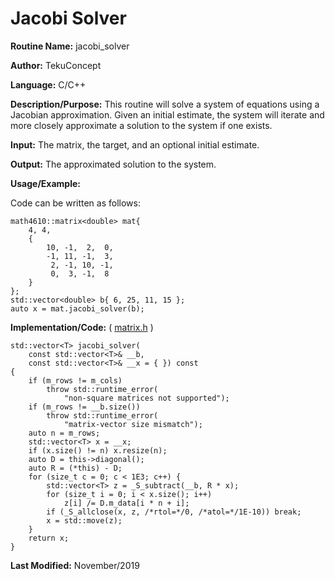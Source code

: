 # Jacobi Solver

**Routine Name:** jacobi_solver

**Author:** TekuConcept

**Language:** C/C++

**Description/Purpose:** This routine will solve a system of equations using a Jacobian approximation. Given an initial estimate, the system will iterate and more closely approximate a solution to the system if one exists.

**Input:** The matrix, the target, and an optional initial estimate.

**Output:** The approximated solution to the system.

**Usage/Example:**

Code can be written as follows:

    math4610::matrix<double> mat{
        4, 4,
        {
            10, -1,  2,  0,
            -1, 11, -1,  3,
             2, -1, 10, -1,
             0,  3, -1,  8
        }
    };
    std::vector<double> b{ 6, 25, 11, 15 };
    auto x = mat.jacobi_solver(b);

**Implementation/Code:** ( [matrix.h](https://github.com/TekuConcept/math4610/blob/master/modules/include/matrix.h) )

    std::vector<T> jacobi_solver(
        const std::vector<T>& __b,
        const std::vector<T>& __x = { }) const
    {
        if (m_rows != m_cols)
            throw std::runtime_error(
                "non-square matrices not supported");
        if (m_rows != __b.size())
            throw std::runtime_error(
                "matrix-vector size mismatch");
        auto n = m_rows;
        std::vector<T> x = __x;
        if (x.size() != n) x.resize(n);
        auto D = this->diagonal();
        auto R = (*this) - D;
        for (size_t c = 0; c < 1E3; c++) {
            std::vector<T> z = _S_subtract(__b, R * x);
            for (size_t i = 0; i < x.size(); i++)
                z[i] /= D.m_data[i * n + i];
            if (_S_allclose(x, z, /*rtol=*/0, /*atol=*/1E-10)) break;
            x = std::move(z);
        }
        return x;
    }

**Last Modified:** November/2019

